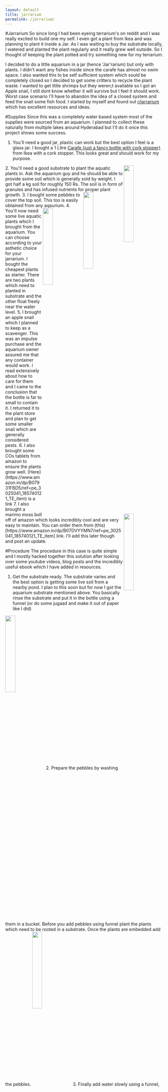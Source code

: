 ```yaml
---
layout: default
title: jarrarium
permalink: /jarrarium/
---
```

#Jarrarium
So since long I had been eyeing terrarium's on reddit and I was really excited to build one my self. I even got a plant from Ikea and was planning to plant it inside a Jar. As I was waiting to buy the substrate locally, I watered and planted the plant regularly and it really grew well outside. So I thought of keeping the plant potted and try something new for my terrarium. 

I decided to do a little aquarium in a jar (hence 'Jar'rarium) but only with plants. I didn't want any fishes inside since the carafe has almost no swim space. I also wanted this to be self sufficient system which sould be completely closed so I decided to get some critters to recycle the plant waste. I wanted to get little shrimps but they weren;t available so I got an Apple snail, I still dont know whether it will survive but I feel it should work. Worst case scenario I'll have to abandon the idea of a closed system and feed the snail some fish food. I started by myself and found out [r/jarrarium](https://www.reddit.com/r/Jarrariums/top/?t=all) which has excellent resources and ideas.

#Supplies
Since this was a completely water based system most of the supplies were sourced from an aquarium. I planned to collect these naturally from multiple lakes around Hyderabad but I'll do it once this project shows some success. 
1. You'll need a good jar, plastic can work but the best option I feel is a glass jar. I bought a 1 Litre [Carafe (just a fancy bottle with cork stopper)](https://www.ikea.com/in/en/p/ikea-365-carafe-with-stopper-clear-glass-cork-70279720/) from Ikea with a cork stopper. This looks great and should work for my purpose. 
 <img src="../images/carafe.jpg" width="25%" height="25%" align="right" /> 
2. You'll need a good substrate to plant the aquatic plants in. Ask the aquarium guy and he should be able to provide some soil which is generally sold by weight. I got half a kg soil for roughly 150 Rs. The soil is in form of granules and has infused nutrients for proper plant growth.
 <img src="../images/jarrarium-soil.jpg" width="25%" height="25%" align="right" /> 
3. I bought some pebbles to cover the top soil. This too is easily obtained from any aqaurium.
 <img src="../images/jarrarium-pebbles.jpg" width="25%" height="25%" align="right" /> 
4. You'll now need some live aquatic plants which I brought from the aquarium. You can choose according to your asthetic choice for your jarrarium. I bought the cheapest plants as starter. There are two plants which need to planted in substrate and the other float freely near the water level.
<img src="../images/jarrarium-plants.jpg" width="25%" height="25%" align="right" />
5. I brought an apple snail which I planned to keep as a scavenger. This was an impulse purchase and the aquarium owner assured me that any container would work. I read extensively about how to care for them and I came to the conclusion that the bottle is far to small to contain it. I returned it to the plant store and plan to get some smaller snail which are generally considered pests. 
6. I also brought some COs tablets from amazon to ensure the plants grow well. [Here](https://www.amazon.in/dp/B07931FBD5/ref=pe_3025041_185740121_TE_item) is a link
7. I also brought a marimo moss boll off of amazon which looks incredibly cool and are very easy to maintain. You can order them from (this)[https://www.amazon.in/dp/B07DVYYMN7/ref=pe_3025041_185740121_TE_item] link. I'll add this later though and post an update.

#Procedure
The procedure in this case is quite simple and I mostly hacked together this solution after looking over some youtube videos, blog posts and the incredibly useful ebook which I have added in resources. 
1. Get the substrate ready. The substrate varies and the best option is getting some live soil from a nearby pond. I plan to this soon but for now I got the aquarium substrate mentioned above. You basically rinse the substrate and put it in the bottle using a funnel (or do some jugaad and make it out of paper like I did)
<img src="../images/jarrarium-funnel.jpg" width="25%" height="25%" align="center" />
2. Prepare the pebbles by washing them in a bucket. Before you add pebbles using funnel plant the plants which need to be rooted in a substrate. Once the plants are embedded add the pebbles.
<img src="../images/jarrarium-withoutwater.jpg" width="25%" height="25%" align="center" />
3. Finally add water slowly using a funnel, taking care so that you don't disturb the substrate. Once you add water add the floating plants and you should be done. You can also add any invertebrates like shrimp, snail etc. after you add water. 
<img src="../images/jarrarium-final.jpg" width="25%" height="25%" align="center" />
4. Place somewhere with enough light or add artificial light to make sure plants grow well. 

#Final thoughts
This looks pretty neat and I have some ideas which would make it lok even cooler. You can make a completely natural Jarrarium where you source your supplies from local ponds, this is a very interesting project and I might give it a go sometime later. 










#Resources
1. Very good [ebook](https://drive.google.com/file/d/0B17f6eRVfVDgb1Q1MkQ4TGV5c2M/view) with basically everything you'll need to get started 

